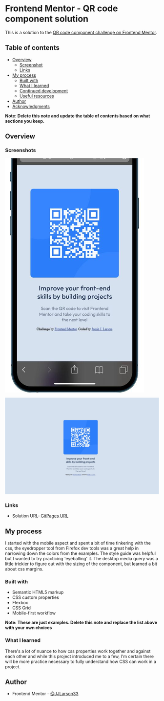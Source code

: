 # Frontend Mentor - QR code component solution

This is a solution to the [QR code component challenge on Frontend Mentor](https://www.frontendmentor.io/challenges/qr-code-component-iux_sIO_H). 

## Table of contents

- [Overview](#overview)
  - [Screenshot](#screenshot)
  - [Links](#links)
- [My process](#my-process)
  - [Built with](#built-with)
  - [What I learned](#what-i-learned)
  - [Continued development](#continued-development)
  - [Useful resources](#useful-resources)
- [Author](#author)
- [Acknowledgments](#acknowledgments)

**Note: Delete this note and update the table of contents based on what sections you keep.**

## Overview

### Screenshots 

![](./FE_M_QR_CODE_COMPONENT_Screenshot_Mobile.jpg)

![](./FE_M_QR_CODE_COMPONENT_Screenshot_Desktop.jpg)

### Links

- Solution URL: [GitPages URL](https://jjlarson33.github.io/fe_m_qrcode/)

## My process

I started with the mobile aspect and spent a bit of time tinkering with the css, the eyedropper tool from Firefox dev tools was a great help in narrowing down the colors from the examples.
The style guide was helpful but I wanted to try practicing 'eyeballing' it. The desktop media query was a little trickier to figure out with the sizing of the component, but learned a bit about 
css margins.

### Built with

- Semantic HTML5 markup
- CSS custom properties
- Flexbox
- CSS Grid
- Mobile-first workflow

**Note: These are just examples. Delete this note and replace the list above with your own choices**

### What I learned

There's a lot of nuance to how css properties work together and against each other and while this project introduced me to a few, I'm certain there will be more practice necessary to fully understand how CSS can work in a project.

## Author

- Frontend Mentor - [@JJLarson33](https://www.frontendmentor.io/profile/JJLarson33)


